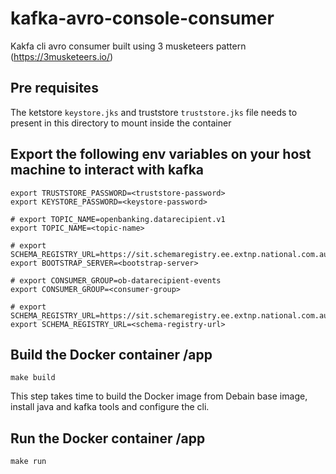 # kafka-avro-console-consumer
Kakfa cli avro consumer built using 3 musketeers pattern (https://3musketeers.io/)
 
 
## Pre requisites
The ketstore `keystore.jks` and truststore `truststore.jks` file needs to present in this directory to mount inside the container
 
## Export the following env variables on your host machine to interact with kafka
```
export TRUSTSTORE_PASSWORD=<truststore-password>
export KEYSTORE_PASSWORD=<keystore-password>
 
# export TOPIC_NAME=openbanking.datarecipient.v1
export TOPIC_NAME=<topic-name>
 
# export SCHEMA_REGISTRY_URL=https://sit.schemaregistry.ee.extnp.national.com.au
export BOOTSTRAP_SERVER=<bootstrap-server>
 
# export CONSUMER_GROUP=ob-datarecipient-events
export CONSUMER_GROUP=<consumer-group>
 
# export SCHEMA_REGISTRY_URL=https://sit.schemaregistry.ee.extnp.national.com.au
export SCHEMA_REGISTRY_URL=<schema-registry-url>
```
 
## Build the Docker container /app
```
make build
````
This step takes time to build the Docker image from Debain base image, install java and kafka tools and configure the cli.
 
 
## Run the Docker container /app
```
make run
```
